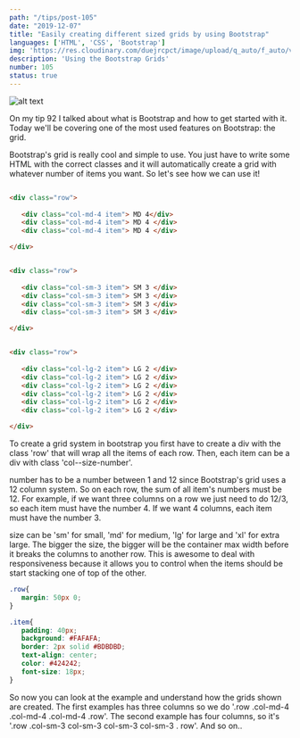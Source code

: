 ```yaml
---
path: "/tips/post-105"
date: "2019-12-07"
title: "Easily creating different sized grids by using Bootstrap"
languages: ['HTML', 'CSS', 'Bootstrap']
img: 'https://res.cloudinary.com/duejrcpct/image/upload/q_auto/f_auto/v1587328570/tips/105-1_rik7nw.png'
description: 'Using the Bootstrap Grids'
number: 105
status: true
---
```


![alt text](https://res.cloudinary.com/duejrcpct/image/upload/q_auto/f_auto/v1587328570/tips/105-2_fzm4yz.png "Bootstrap grid")

On my tip 92 I talked about what is Bootstrap and how to get started with it. Today we'll be covering one of the most used features on Bootstrap: the grid.

Bootstrap's grid is really cool and simple to use. You just have to write some HTML with the correct classes and it will automatically create a grid with whatever number of items you want. So let's see how we can use it!

 ```html
 
<div class="row">
    
    <div class="col-md-4 item"> MD 4</div>
    <div class="col-md-4 item"> MD 4 </div>
    <div class="col-md-4 item"> MD 4 </div>

</div>


<div class="row">
    
    <div class="col-sm-3 item"> SM 3 </div>
    <div class="col-sm-3 item"> SM 3 </div>
    <div class="col-sm-3 item"> SM 3 </div>
    <div class="col-sm-3 item"> SM 3 </div>

</div>


<div class="row">
    
    <div class="col-lg-2 item"> LG 2 </div>
    <div class="col-lg-2 item"> LG 2 </div>
    <div class="col-lg-2 item"> LG 2 </div>
    <div class="col-lg-2 item"> LG 2 </div>
    <div class="col-lg-2 item"> LG 2 </div>
    <div class="col-lg-2 item"> LG 2 </div>

</div>

 ```

To create a grid system in bootstrap you first have to create a div with the class 'row' that will wrap all the items of each row. Then, each item can be a div with class 'col--size-number'.

number has to be a number between 1 and 12 since Bootstrap's grid uses a 12 column system. So on each row, the sum of all item's numbers must be 12. For example, if we want three columns on a row we just need to do 12/3, so each item must have the number 4. If we want 4 columns, each item must have the number 3.

size can be 'sm' for small, 'md' for medium, 'lg' for large and 'xl' for extra large. The bigger the size, the bigger will be the container max width before it breaks the columns to another row. This is awesome to deal with responsiveness because it allows you to control when the items should be start stacking one of top of the other.

 ```css
.row{
    margin: 50px 0;
}

.item{
    padding: 40px;
    background: #FAFAFA;
    border: 2px solid #BDBDBD;
    text-align: center;
    color: #424242;
    font-size: 18px;
}
 ```

So now you can look at the example and understand how the grids shown are created. The first examples has three columns so we do '.row .col-md-4 .col-md-4 .col-md-4 .row'.
The second example has four columns, so it's '.row .col-sm-3 col-sm-3 col-sm-3 col-sm-3 . row'. And so on..